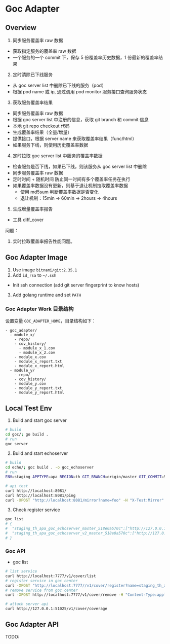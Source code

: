 # Goc Adapter

## Overview

1. 同步服务覆盖率 raw 数据
  - 获取指定服务的覆盖率 raw 数据
  - 一个服务的一个 commit 下，保存 5 份覆盖率历史数据，1 份最新的覆盖率结果

2. 定时清除已下线服务
  - 从 goc server list 中删除已下线的服务（pod）
  - 根据 pod name 或 ip, 通过调用 pod monitor 服务接口查询服务状态

3. 获取服务覆盖率结果
  - 同步服务覆盖率 raw 数据
  - 根据 goc server list 中注册的信息，获取 git branch 和 commit 信息
  - 本地 git repo checkout 代码
  - 生成覆盖率结果（全量/增量）
  - 提供接口，根据 server name 来获取覆盖率结果（func/html）
  - 如果服务下线，则使用历史覆盖率数据

4. 定时拉取 goc server list 中服务的覆盖率数据
  - 检查服务是否下线，如果已下线，则该服务从 goc server list 中删除
  - 同步服务覆盖率 raw 数据
  - 定时时间 + 随机时间 防止同一时间有多个覆盖率任务在执行
  - 如果覆盖率数据没有更新，则基于退让机制拉取覆盖率数据
    - 使用 md5sum 判断覆盖率数据是否变化
    - 退让机制：15min -> 60min -> 2hours -> 4hours

5. 生成增量覆盖率报告
  - 工具 diff_cover

问题：

1. 实时拉取覆盖率报告性能问题。

## Goc Adapter Image

1. Use image `bitnami/git:2.35.1`
2. Add `id_rsa` to `~/.ssh`
  - Init ssh connection (add git server fingerprint to know hosts)
3. Add golang runtime and set `PATH`

### Goc Adapter Work 目录结构

设置变量 `GOC_ADAPTER_HOME`，目录结构如下：

```text
- goc_adapter/
  - module_x/
    - repo/
    - cov_history/
      - module_x_1.cov
      - module_x_2.cov
    - module_x.cov
    - module_x_report.txt
    - module_x_report.html
  - module_y/
    - repo/
    - cov_history/
    - module_y.cov
    - module_y_report.txt
    - module_y_report.html
```

## Local Test Env

1. Build and start goc server

```sh
# build
cd goc/; go build .
# run
goc server
```

2. Build and start echoserver

```sh
# build
cd echo/; goc build . -o goc_echoserver
# run
ENV=staging APPTYPE=apa REGION=th GIT_BRANCH=origin/master GIT_COMMIT=518e0a570c ./goc_echoserver

# api test
curl http://localhost:8081/
curl http://localhost:8081/ping
curl -XPOST "http://localhost:8081/mirror?name=foo" -H "X-Test:Mirror" -d 'hello' | jq .
```

3. Check register service

```sh
goc list
# {
#  "staging_th_apa_goc_echoserver_master_518e0a570c":["http://127.0.0.1:49970","http://127.0.0.1:51007"],
#  "staging_th_apa_goc_echoserver_v2_master_518e0a570c":["http://127.0.0.1:51025"]
# }
```

### Goc API

- goc list

```sh
# list service
curl http://localhost:7777/v1/cover/list
# register service in goc center
curl -XPOST "http://localhost:7777//v1/cover/register?name=staging_th_apa_goc_echoserver_v1&address=http://127.0.0.1:49971"
# remove service from goc center
curl -XPOST http://localhost:7777/v1/cover/remove -H "Content-Type:application/json" -d '{"service":["staging_th_apa_goc_echoserver_v1"]}'

# attach server api
curl http://127.0.0.1:51025/v1/cover/coverage
```

## Goc Adapter API

TODO:

